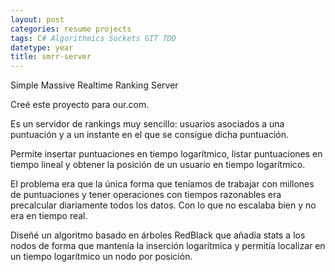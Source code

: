 ```yaml
---
layout: post
categories: resume projects
tags: C# Algorithmics Sockets GIT TDD
datetype: year
title: smrr-server
---
```


Simple Massive Realtime Ranking Server

Creé este proyecto para our.com.

Es un servidor de rankings muy sencillo: usuarios asociados a una puntuación y a un instante en el que se consigue dicha puntuación.

Permite insertar puntuaciones en tiempo logarítmico, listar puntuaciones en tiempo lineal y obtener la posición de un usuario en tiempo logarítmico.

El problema era que la única forma que teníamos de trabajar con millones de puntuaciones y tener operaciones con tiempos razonables era precalcular diariamente todos los datos. Con lo que no escalaba bien y no era en tiempo real.

Diseñé un algoritmo basado en árboles RedBlack que añadía stats a los nodos de forma que mantenía la inserción logarítmica y permitía localizar en un tiempo logarítmico un nodo por posición.

